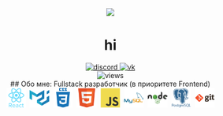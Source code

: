 
<div id="header" align="center">
  <img src="https://avatars.githubusercontent.com/u/76656373?v=4" width="100" />
  <h1>hi</h1>
  <div id="badges">
    <a href="https://discord.com/users/501109557506998283">
      <img src="https://img.shields.io/badge/discord-blue?logo=discord&logoColor=white&style=for-the-badge" alt="discord"/>
    </a>
    <a href="https://vk.com/discared">
      <img src="https://img.shields.io/badge/vk-blue?logo=vk&logoColor=white&style=for-the-badge" alt="vk"/>
    </a>
  </div>
  <div id="views">
    <img src="https://komarev.com/ghpvc/?username=discxrd&style=flat-square&color=blue" alt="views"/>
  </div>
  ## Обо мне:
  Fullstack разработчик (в приоритете Frontend)
  <div id="knowlanges">
    <img src="https://github.com/devicons/devicon/blob/master/icons/react/react-original-wordmark.svg" title="React" alt="React" width="40" height="40"/>&nbsp;
    <img src="https://github.com/devicons/devicon/blob/master/icons/materialui/materialui-original.svg" title="Material UI" alt="Material UI" width="40" height="40"/>&nbsp;
    <img src="https://github.com/devicons/devicon/blob/master/icons/css3/css3-plain-wordmark.svg"  title="CSS3" alt="CSS" width="40" height="40"/>&nbsp;
    <img src="https://github.com/devicons/devicon/blob/master/icons/html5/html5-original.svg" title="HTML5" alt="HTML" width="40" height="40"/>&nbsp;
    <img src="https://github.com/devicons/devicon/blob/master/icons/javascript/javascript-original.svg" title="JavaScript" alt="JavaScript" width="40" height="40"/>&nbsp;
    <img src="https://github.com/devicons/devicon/blob/master/icons/mysql/mysql-original-wordmark.svg" title="MySQL"  alt="MySQL" width="40" height="40"/>&nbsp;
    <img src="https://github.com/devicons/devicon/blob/master/icons/nodejs/nodejs-original-wordmark.svg" title="NodeJS" alt="NodeJS" width="40" height="40"/>&nbsp;
    <img src="https://github.com/devicons/devicon/blob/master/icons/postgresql/postgresql-plain-wordmark.svg" title="NodeJS" alt="NodeJS" width="40" height="40"/>&nbsp;
    <img src="https://github.com/devicons/devicon/blob/master/icons/git/git-original-wordmark.svg" title="Git" **alt="Git" width="40" height="40"/>
  </div>
</div>

